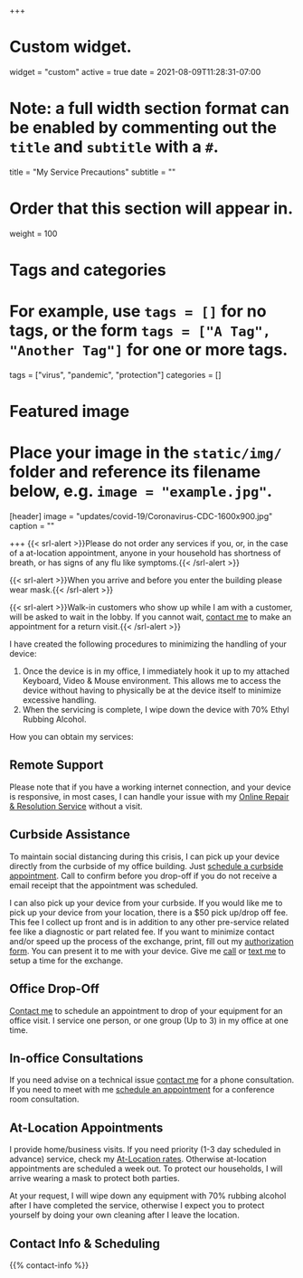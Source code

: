 +++
# Custom widget.
widget = "custom"
active = true
date = 2021-08-09T11:28:31-07:00

# Note: a full width section format can be enabled by commenting out the `title` and `subtitle` with a `#`.
title = "My Service Precautions"
subtitle = ""
# Order that this section will appear in.
weight = 100

# Tags and categories
# For example, use `tags = []` for no tags, or the form `tags = ["A Tag", "Another Tag"]` for one or more tags.
tags = ["virus", "pandemic", "protection"]
categories = []

# Featured image
# Place your image in the `static/img/` folder and reference its filename below, e.g. `image = "example.jpg"`.
[header]
image = "updates/covid-19/Coronavirus-CDC-1600x900.jpg"
caption = ""

+++
{{< srl-alert >}}Please do not order any services if you, or, in the case of a at-location appointment, anyone in your household has shortness of breath, or has signs of any flu like symptoms.{{< /srl-alert >}}

{{< srl-alert >}}When you arrive and before you enter the building please wear mask.{{< /srl-alert >}}


{{< srl-alert >}}Walk-in customers who show up while I am with a customer, will be asked to wait in the lobby. If you cannot wait, <a href="/#contact">contact me</a> to make an appointment for a return visit.{{< /srl-alert >}}

I have created the following procedures to minimizing the handling of your device: 

 
1. Once the device is in my office, I immediately hook it up to my attached Keyboard, Video & Mouse environment. This allows me to access the device without having to physically be at the device itself to minimize excessive handling. 
2. When the servicing is complete, I wipe down the device with 70% Ethyl Rubbing Alcohol.

How you can obtain my services:

## Remote Support
Please note that if you have a working internet connection, and your device is responsive, in most cases, I can handle your issue with my <a href="/services/computer/assistance/online">Online Repair & Resolution Service</a> without a visit.

## Curbside Assistance
To maintain social distancing during this crisis, I can pick up your device directly from the curbside of my office building. Just [schedule a curbside appointment](https://harmonizely.com/scottrlarson). Call to confirm before you drop-off if you do not receive a email receipt that the appointment was scheduled.

I can also pick up your device from your curbside. If you would like me to pick up your device from your location, there is a $50 pick up/drop off fee. This fee I collect up front and is in addition to any other pre-service related fee like a diagnostic or part related fee. If you want to minimize contact and/or speed up the process of the exchange, print, fill out my [authorization form](https://www.dropbox.com/s/odow1lxexadhd0a/srl-authorization-form_savable.pdf?dl=0). You can present it to me with your device. Give me [call](/services/computer/assistance/phone/) or [text me](/services/computer/assistance/phone/) to setup a time for the exchange.

## Office Drop-Off
[Contact me](/#contact) to schedule an appointment to drop of your equipment for an office visit. I service one person, or one group (Up to 3) in my office at one time.

## In-office Consultations 
If you need advise on a technical issue [contact me](/#contact) for a phone consultation. If you need to meet with me [schedule an appointment](https://harmonizely.com/scottrlarson) for a conference room consultation.

## At-Location Appointments
I provide home/business visits. If you need priority (1-3 day scheduled in advance) service, check my [At-Location rates](/#service-consultation-rates). Otherwise at-location appointments are scheduled a week out. To protect our households, I will arrive wearing a mask to protect both parties.

At your request, I will wipe down any equipment with 70% rubbing alcohol after I have completed the service, otherwise I expect you to protect yourself by doing your own cleaning after I leave the location.

## Contact Info & Scheduling
{{% contact-info %}}